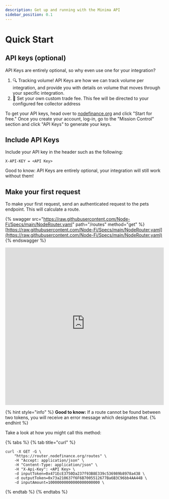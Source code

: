 ```yaml
---
description: Get up and running with the Minima API
sidebar_position: 0.1
---
```


# Quick Start

## API keys (optional)

API Keys are entirely optional, so why even use one for your integration?

1. 🔍 Tracking volume! API Keys are how we can track volume per integration, and provide you with details on volume that moves through your specific integration.
2. 💸 Set your own custom trade fee. This fee will be directed to your configured fee collector address

To get your API keys, head over to [nodefinance.org](https://nodefinance.org) and click "Start for free." Once you create your account, log-in, go to the "Mission Control" section and click "API Keys" to generate your keys.

## Include API Keys

Include your API key in the header such as the following:

```
X-API-KEY = <API Key>
```

<div class="alert alert--info">Good to know: API Keys are entirely optional, your integration will still work without them!</div>

## Make your first request

To make your first request, send an authenticated request to the pets endpoint. This will calculate a route.

{% swagger src="https://raw.githubusercontent.com/Node-Fi/Specs/main/NodeRouter.yaml" path="/routes" method="get" %}
[https://raw.githubusercontent.com/Node-Fi/Specs/main/NodeRouter.yaml](https://raw.githubusercontent.com/Node-Fi/Specs/main/NodeRouter.yaml)
{% endswagger %}

<iframe src="https://raw.githubusercontent.com/Node-Fi/Specs/main/NodeRouter.yaml" width="100%" height="500px" frameborder="0" scrolling="no"></iframe>

{% hint style="info" %}
**Good to know:** If a route cannot be found between two tokens, you will receive an error message which designates that.
{% endhint %}

Take a look at how you might call this method:

{% tabs %}
{% tab title="curl" %}

```
curl -X GET -G \
    "https://router.nodefinance.org/routes" \
    -H "Accept: application/json" \
    -H "Content-Type: application/json" \
    -H "X-Api-Key": <API Key> \
    -d inputToken=0x471EcE3750Da237f93B8E339c536989b8978a438 \
    -d outputToken=0x73a210637f6F6B7005512677Ba6B3C96bb4AA44B \
    -d inputAmount=10000000000000000000000 \
```

{% endtab %}
{% endtabs %}
